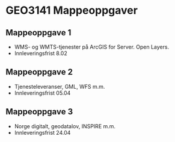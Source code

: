 # GEO3141 Mappeoppgaver

## Mappeoppgave 1

- WMS- og WMTS-tjenester på ArcGIS for Server. Open Layers.
- Innleveringsfrist 8.02

## Mappeoppgave 2

- Tjenesteleveranser, GML, WFS m.m.
- Innleveringsfrist 05.04

## Mappeoppgave 3

- Norge digitalt, geodatalov, INSPIRE m.m.
- Innleveringsfrist 24.04
